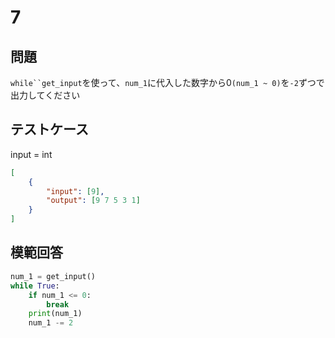 # 7

## 問題

`while``get_input`を使って、`num_1`に代入した数字から0`(num_1 ~ 0)`を`-2`ずつで出力してください

## テストケース
input = int
```json
[
	{
		"input": [9],
		"output": [9 7 5 3 1]
	}
]
```

## 模範回答
```python
num_1 = get_input()
while True:
    if num_1 <= 0:
        break
    print(num_1)
    num_1 -= 2
```